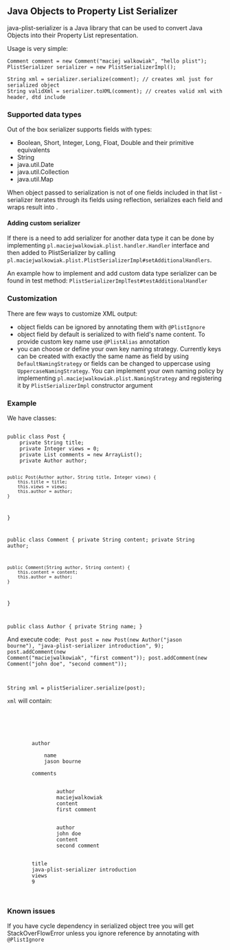 ## Java Objects to Property List Serializer

java-plist-serializer is a Java library that can be used to convert Java Objects into their Property List representation.

Usage is very simple:


    Comment comment = new Comment("maciej walkowiak", "hello plist");
    PlistSerializer serializer = new PlistSerializerImpl();

    String xml = serializer.serialize(comment); // creates xml just for serialized object
    String validXml = serializer.toXML(comment); // creates valid xml with header, dtd include

### Supported data types

Out of the box serializer supports fields with types:

* Boolean, Short, Integer, Long, Float, Double and their primitive equivalents
* String
* java.util.Date
* java.util.Collection
* java.util.Map

When object passed to serialization is not of one fields included in that list - serializer iterates through its fields using reflection, serializes each field and wraps result into <dict />.

#### Adding custom serializer

If there is a need to add serializer for another data type it can be done by implementing <code>pl.maciejwalkowiak.plist.handler.Handler</code> interface and then added to PlistSerializer by calling
<code>pl.maciejwalkowiak.plist.PlistSerializerImpl#setAdditionalHandlers</code>.

An example how to implement and add custom data type serializer can be found in test method: <code>PlistSerializerImplTest#testAdditionalHandler</code>

### Customization

There are few ways to customize XML output:

* object fields can be ignored by annotating them with <code>@PlistIgnore</code>
* object field by default is serialized to <code><key /></code> with field's name content. To provide custom key name use <code>@PlistAlias</code> annotation
* you can choose or define your own key naming strategy. Currently keys can be created with exactly the same name as field by using <code>DefaultNamingStrategy</code>
or fields can be changed to uppercase using <code>UppercaseNamingStrategy</code>. You can implement your own naming policy by implementing <code>pl.maciejwalkowiak.plist.NamingStrategy</code> and registering it by <code>PlistSerializerImpl</code> constructor argument

### Example

We have classes:

<code>
public class Post {
	private String title;
	private Integer views = 0;
	private List<Comment> comments = new ArrayList<Comment>();
	private Author author;

	public Post(Author author, String title, Integer views) {
		this.title = title;
		this.views = views;
		this.author = author;
	}
}

public class Comment {
	private String content;
	private String author;

	public Comment(String author, String content) {
		this.content = content;
		this.author = author;
	}
}

public class Author {
	private String name;
}
</code>

And execute code:
<code>
Post post = new Post(new Author("jason bourne"), "java-plist-serializer introduction", 9);
post.addComment(new Comment("maciejwalkowiak", "first comment"));
post.addComment(new Comment("john doe", "second comment"));


String xml = plistSerializer.serialize(post);
</code>

<code>xml</code> will contain:
<code>
<?xml version="1.0" encoding="UTF-8"?><!DOCTYPE plist PUBLIC "-//Apple Computer//DTD PLIST 1.0//EN" "http://www.apple.com/DTDs/PropertyList-1.0.dtd">
<plist version="1.0">
	<dict>
		<key>author</key>
		<dict>
			<key>name</key>
			<string>jason bourne</string>
		</dict>
		<key>comments</key>
		<array>
			<dict>
				<key>author</key>
				<string>maciejwalkowiak</string>
				<key>content</key>
				<string>first comment</string>
			</dict>
			<dict>
				<key>author</key>
				<string>john doe</string>
				<key>content</key>
				<string>second comment</string>
			</dict>
		</array>
		<key>title</key>
		<string>java-plist-serializer introduction</string>
		<key>views</key>
		<integer>9</integer>
	</dict>
</plist>
</code>

### Known issues

If you have cycle dependency in serialized object tree you will get StackOverFlowError unless you ignore reference by annotating with <code>@PlistIgnore</code>

